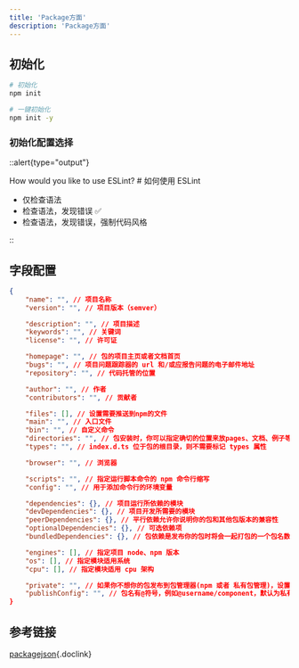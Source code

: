 ```yaml
---
title: 'Package方面'
description: 'Package方面'
---
```



## 初始化

```bash
# 初始化
npm init

# 一键初始化
npm init -y
```


### 初始化配置选择

::alert{type="output"}

How would you like to use ESLint? # 如何使用 ESLint

- 仅检查语法
- 检查语法，发现错误 ✅
- 检查语法，发现错误，强制代码风格

::



## 字段配置

```json
{
    "name": "", // 项目名称
    "version": "", // 项目版本（semver）

    "description": "", // 项目描述
    "keywords": "", // 关键词
    "license": "", // 许可证

    "homepage": "", // 包的项目主页或者文档首页
    "bugs": "", // 项目问题跟踪器的 url 和/或应报告问题的电子邮件地址
    "repository": "", // 代码托管的位置

    "author": "", // 作者
    "contributors": "", // 贡献者

    "files": [], // 设置需要推送到npm的文件
    "main": "", // 入口文件
    "bin": "", // 自定义命令
    "directories": "", // 包安装时，你可以指定确切的位置来放pages、文档、例子等
    "types": "", // index.d.ts 位于包的根目录，则不需要标记 types 属性

    "browser": "", // 浏览器

    "scripts": "", // 指定运行脚本命令的 npm 命令行缩写
    "config": "", // 用于添加命令行的环境变量

    "dependencies": {}, // 项目运行所依赖的模块
    "devDependencies": {}, // 项目开发所需要的模块
    "peerDependencies": {}, // 平行依赖允许你说明你的包和其他包版本的兼容性
    "optionalDependencies": {}, // 可选依赖项
    "bundledDependencies": {}, // 包依赖是发布你的包时将会一起打包的一个包名数组

    "engines": [], // 指定项目 node、npm 版本
    "os": [], // 指定模块适用系统
    "cpu": [], // 指定模块适用 cpu 架构

    "private": "", // 如果你不想你的包发布到包管理器(npm 或者 私有包管理)，设置为 true
    "publishConfig": "", // 包名有@符号，例如@username/component，默认为私有包，需配置 { "access": "public" }
}
```



## 参考链接

[packagejson](https://docs.npmjs.com/cli/v9/configuring-npm/package-json){.doclink}
